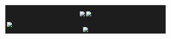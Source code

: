 <div style="background-color: #1D1D1D; padding: 5px">
  <!-- Overview Cards -->
  <p align="center" style="padding:1px;">
  <img src="https://github-readme-stats.vercel.app/api?username=douglaskosvoski&show_icons=true&count_private=true&line_height=27&theme=vue&include_all_commits=true">
  <img src="https://github-readme-stats.vercel.app/api/top-langs/?username=douglaskosvoski&count_private=true&hide=VHDL,GDScript,Java,CSS,HTML,Assembly&langs_count=3&theme=vue">
  </p>
  
  <img align="center" src="https://activity-graph.herokuapp.com/graph?username=Douglaskosvoski&bg_color=FFFEFE&color=000&line=67C59B&point=000"/>
  
  <div align="center">
    <img src="https://github-profile-trophy.vercel.app/?username=DouglasKosvoski&column=7&theme=onedark" />
  </div>
</div>
